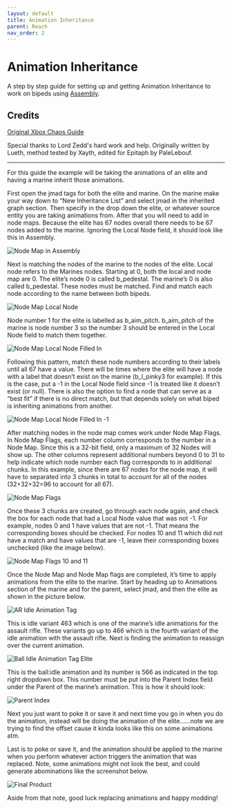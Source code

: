 ```yaml
---
layout: default
title: Animation Inheritance
parent: Reach
nav_order: 2
---
```

# Animation Inheritance

A step by step guide for setting up and getting Animation Inheritance to work on bipeds using [Assembly](https://epitaph.dev/docs/Tools/Assembly/Assembly/).


Credits
---
[Original Xbox Chaos Guide](https://www.xboxchaos.com/topic/5419-animation-inheriting/)

Special thanks to Lord Zedd's hard work and help. Originally written by Lueth, method tested by Xayth, edited for Epitaph by PaleLebouf.

--- 

For this guide the example will be taking the animations of an elite and having a marine inherit those animations.

First open the jmad tags for both the elite and marine. On the marine make your way down to “New Inheritance List” and select jmad in the inherited graph section. Then specify in the drop down the elite, or whatever source entity you are taking animations from. After that you will need to add in node maps. Because the elite has 67 nodes overall there needs to be 67 nodes added to the marine. Ignoring the Local Node field, it should look like this in Assembly.

![Node Map in Assembly](https://raw.githubusercontent.com/HaloBible/wiki/blob/gh-pages/assets/images/animation-inheritance/anim1.png "Node Map 1")

Next is matching the nodes of the marine to the nodes of the elite. Local node refers to the Marines nodes. Starting at 0, both the local and node map are 0. The elite’s node 0 is called b_pedestal. The marine’s 0 is also called b_pedestal. These nodes must be matched. Find and match each node according to the name between both bipeds.

![Node Map Local Node](https://raw.githubusercontent.com/HaloBible/wiki/blob/gh-pages/assets/images/animation-inheritance/anim2.png "Node Map Local Node")

Node number 1 for the elite is labelled as b_aim_pitch. b_aim_pitch of the marine is node number 3 so the number 3 should be entered in the Local Node field to match them together.

![Node Map Local Node Filled In](https://raw.githubusercontent.com/HaloBible/wiki/blob/gh-pages/assets/images/animation-inheritance/anim3.png "Node Map Local Node Filled In")

Following this pattern, match these node numbers according to their labels until all 67 have a value. There will be times where the elite will have a node with a label that doesn’t exist on the marine (b_l_pinky3 for example). If this is the case, put a -1 in the Local Node field since -1 is treated like it doesn’t exist (or null). There is also the option to find a node that can serve as a “best fit” if there is no direct match, but that depends solely on what biped is inheriting animations from another. 
 
![Node Map Local Node Filled In -1](https://raw.githubusercontent.com/HaloBible/wiki/blob/gh-pages/assets/images/animation-inheritance/anim4.png "Node Map Local Node Filled In -1")

After matching nodes in the node map comes work under Node Map Flags. In Node Map Flags, each number column corresponds to the number in a Node Map. Since this is a 32-bit field, only a maximum of 32 Nodes will show up. The other columns represent additional numbers beyond 0 to 31 to help indicate which node number each flag corresponds to in additional chunks. In this example, since there are 67 nodes for the node map, it will have to separated into 3 chunks in total to account for all of the nodes (32+32+32=96 to account for all 67).

![Node Map Flags](https://raw.githubusercontent.com/HaloBible/wiki/blob/gh-pages/assets/images/animation-inheritance/anim5.png "Node Map Flags")

Once these 3 chunks are created, go through each node again, and check the box for each node that had a Local Node value that was not -1. For example, nodes 0 and 1 have values that are not -1. That means the corresponding boxes should be checked. For nodes 10 and 11 which did not have a match and have values that are -1, leave their corresponding boxes unchecked (like the image below).

![Node Map Flags 10 and 11](https://raw.githubusercontent.com/HaloBible/wiki/blob/gh-pages/assets/images/animation-inheritance/anim6.png "Node Map Flags 10 and 11")

Once the Node Map and Node Map flags are completed, it’s time to apply animations from the elite to the marine. Start by heading up to Animations section of the marine and for the parent, select jmad, and then the elite as shown in the picture below.

![AR Idle Animation Tag](https://raw.githubusercontent.com/HaloBible/wiki/blob/gh-pages/assets/images/animation-inheritance/anim7.png "AR Idle Animation Tag")

This is idle variant 463 which is one of the marine’s idle animations for the assault rifle. These variants go up to 466 which is the fourth variant of the idle animation with the assault rifle. Next is finding the animation to reassign over the current animation.

![Ball Idle Animation Tag Elite](https://raw.githubusercontent.com/HaloBible/wiki/blob/gh-pages/assets/images/animation-inheritance/anim8.png "Ball Idle Animation Tag Elite")

This is the ball:idle animation and its number is 566 as indicated in the top right dropdown box. This number must be put into the Parent Index field under the Parent of the marine’s animation. This is how it should look:

![Parent Index](https://raw.githubusercontent.com/HaloBible/wiki/blob/gh-pages/assets/images/animation-inheritance/anim9.png "Parent Index")

Next you just want to poke it or save it and next time you go in when you do the animation, instead will be doing the animation of the elite…...note we are trying to find the offset cause it kinda looks like this on some animations atm.

Last is to poke or save it, and the animation should be applied to the marine when you perform whatever action triggers the animation that was replaced. Note, some animations might not look the best, and could generate abominations like the screenshot below.

![Final Product](https://raw.githubusercontent.com/HaloBible/wiki/blob/gh-pages/assets/images/animation-inheritance/anim10.png "Final Product")

Aside from that note, good luck replacing animations and happy modding! 
